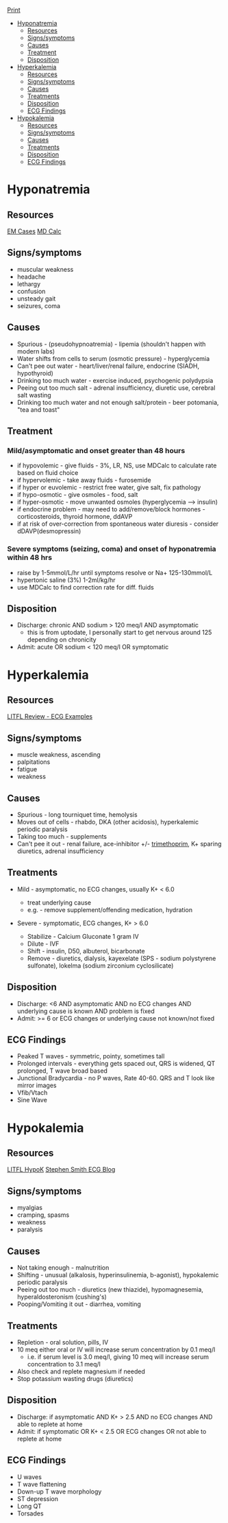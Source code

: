 <!-- electrolytes.md
 
Topics
---
# Hyponatremia
# Hypokalemia
# Hyperkalemia
# Hypomagnesemia
# Hypercalcemia
# Hypocalcemia

Template
---
# Abnormality

## Resources
## Signs/symptoms
## Causes
## Treatments
## Disposition
## ECG Findings -->

<a href="javascript:if(window.print)window.print()">Print</a>

- [Hyponatremia](#hyponatremia)
  - [Resources](#resources)
  - [Signs/symptoms](#signssymptoms)
  - [Causes](#causes)
  - [Treatment](#treatment)
  - [Disposition](#disposition)
- [Hyperkalemia](#hyperkalemia)
  - [Resources](#resources-1)
  - [Signs/symptoms](#signssymptoms-1)
  - [Causes](#causes-1)
  - [Treatments](#treatments)
  - [Disposition](#disposition-1)
  - [ECG Findings](#ecg-findings)
- [Hypokalemia](#hypokalemia)
  - [Resources](#resources-2)
  - [Signs/symptoms](#signssymptoms-2)
  - [Causes](#causes-2)
  - [Treatments](#treatments-1)
  - [Disposition](#disposition-2)
  - [ECG Findings](#ecg-findings-1)

# Hyponatremia
## Resources
[EM Cases](https://emergencymedicinecases.com/episode-60-emergency-management-hyponatremia/)
[MD Calc](https://www.mdcalc.com/sodium-correction-rate-hyponatremia-hypernatremia)

## Signs/symptoms
- muscular weakness
- headache
- lethargy
- confusion
- unsteady gait
- seizures, coma
  
## Causes
- Spurious - (pseudohypnoatremia) - lipemia (shouldn't happen with modern labs)
- Water shifts from cells to serum (osmotic pressure) - hyperglycemia
- Can't pee out water - heart/liver/renal failure, endocrine (SIADH, hypothyroid)
- Drinking too much water - exercise induced, psychogenic polydypsia
- Peeing out too much salt - adrenal insufficiency, diuretic use, cerebral salt wasting
- Drinking too much water and not enough salt/protein - beer potomania, "tea and toast"

## Treatment

### Mild/asymptomatic and onset greater than 48 hours
- if hypovolemic - give fluids - 3%, LR, NS, use MDCalc to calculate rate based on fluid choice
- if hypervolemic - take away fluids - furosemide
- if hyper or euvolemic - restrict free water, give salt, fix pathology
- if hypo-osmotic - give osmoles - food, salt
- if hyper-osmotic - move unwanted osmoles (hyperglycemia --> insulin)
- if endocrine problem - may need to add/remove/block hormones - corticosteroids, thyroid hormone, ddAVP
- if at risk of over-correction from spontaneous water diuresis - consider dDAVP(desmopressin)

### Severe symptoms (seizing, coma) and onset of hyponatremia within 48 hrs
  - raise by 1-5mmol/L/hr until symptoms resolve or Na+ 125-130mmol/L
  - hypertonic saline (3%) 1-2ml/kg/hr
  - use MDCalc to find correction rate for diff. fluids

## Disposition
- Discharge: chronic AND sodium > 120 meq/l AND asymptomatic
  - this is from uptodate, I personally start to get nervous around 125 depending on chronicity
- Admit: acute OR sodium < 120 meq/l OR symptomatic

# Hyperkalemia

## Resources
[LITFL Review - ECG Examples](https://litfl.com/hyperkalaemia-ecg-library/)

## Signs/symptoms
- muscle weakness, ascending
- palpitations
- fatigue
- weakness
  
## Causes
- Spurious - long tourniquet time, hemolysis
- Moves out of cells - rhabdo, DKA (other acidosis), hyperkalemic periodic paralysis
- Taking too much - supplements
- Can't pee it out - renal failure, ace-inhibitor +/- [trimethoprim](https://www.ncbi.nlm.nih.gov/pubmed/8328738), K+ sparing diuretics, adrenal insufficiency
  
## Treatments
- Mild - asymptomatic, no ECG changes, usually K+ < 6.0
  - treat underlying cause
  - e.g. - remove supplement/offending medication, hydration

- Severe - symptomatic, ECG changes, K+ > 6.0
  - Stabilize - Calcium Gluconate 1 gram IV
  - Dilute - IVF
  - Shift - insulin, D50, albuterol, bicarbonate
  - Remove - diuretics, dialysis, kayexelate (SPS - sodium polystyrene sulfonate), lokelma (sodium zirconium cyclosilicate)
  
## Disposition
- Discharge: <6 AND asymptomatic AND no ECG changes AND underlying cause is known AND problem is fixed
- Admit: >= 6 or ECG changes or underlying cause not known/not fixed
  
## ECG Findings
- Peaked T waves - symmetric, pointy, sometimes tall
- Prolonged intervals - everything gets spaced out, QRS is widened, QT prolonged, T wave broad based
- Junctional Bradycardia - no P waves, Rate 40-60. QRS and T look like mirror images
- Vfib/Vtach
- Sine Wave



# Hypokalemia

## Resources
[LITFL HypoK](https://litfl.com/hypokalaemia/)
[Stephen Smith ECG Blog](https://hqmeded-ecg.blogspot.com/2019/05/potassium-and-magnesium-how-low-is-too.html)

## Signs/symptoms
- myalgias
- cramping, spasms
- weakness
- paralysis
  
## Causes
- Not taking enough - malnutrition
- Shifting - unusual (alkalosis, hyperinsulinemia, b-agonist), hypokalemic periodic paralysis
- Peeing out too much - diuretics (new thiazide), hypomagnesemia, hyperaldosteronism (cushing's)
- Pooping/Vomiting it out - diarrhea, vomiting
  
## Treatments
- Repletion - oral solution, pills, IV
- 10 meq either oral or IV will increase serum concentration by 0.1 meq/l
  - i.e. if serum level is 3.0 meq/l, giving 10 meq will increase serum concentration to 3.1 meq/l
- Also check and replete magnesium if needed
- Stop potassium wasting drugs (diuretics)

## Disposition
- Discharge: if asymptomatic AND K+ > 2.5 AND no ECG changes AND able to replete at home
- Admit: if symptomatic OR K+ < 2.5 OR ECG changes OR not able to replete at home
  
## ECG Findings
- U waves
- T wave flattening
- Down-up T wave morphology
- ST depression
- Long QT
- Torsades